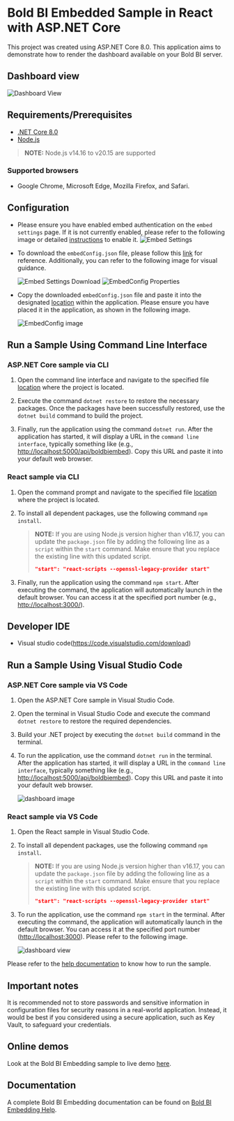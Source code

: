 # Bold BI Embedded Sample in React with ASP.NET Core

This project was created using ASP.NET Core 8.0. This application aims to demonstrate how to render the dashboard available on your Bold BI server.

## Dashboard view

![Dashboard View](https://github.com/boldbi/aspnet-core-sample/assets/91586758/7a9786ba-6dc1-4661-b8bb-3bad3d6dcc9a)

## Requirements/Prerequisites

* [.NET Core 8.0](https://dotnet.microsoft.com/en-us/download/dotnet/8.0)
* [Node.js](https://nodejs.org/en/)

 > **NOTE:** Node.js v14.16 to v20.15 are supported

### Supported browsers
  
* Google Chrome, Microsoft Edge, Mozilla Firefox, and Safari.

## Configuration

* Please ensure you have enabled embed authentication on the `embed settings` page. If it is not currently enabled, please refer to the following image or detailed [instructions](https://help.boldbi.com/site-administration/embed-settings/#get-embed-secret-code) to enable it.
   ![Embed Settings](https://github.com/boldbi/aspnet-core-sample/assets/91586758/b3a81978-9eb4-42b2-92bb-d1e2735ab007)

* To download the `embedConfig.json` file, please follow this [link](https://help.boldbi.com/site-administration/embed-settings/#get-embed-configuration-file) for reference. Additionally, you can refer to the following image for visual guidance.
  
    ![Embed Settings Download](https://github.com/boldbi/aspnet-core-sample/assets/91586758/d27d4cfc-6a3e-4c34-975e-f5f22dea6172)
    ![EmbedConfig Properties](https://github.com/boldbi/aspnet-core-sample/assets/91586758/d6ce925a-0d4c-45d2-817e-24d6d59e0d63)

* Copy the downloaded `embedConfig.json` file and paste it into the designated [location](https://github.com/boldbi/react-with-aspnet-core-sample/tree/master/ASP.NET%20Core/BoldBI.Embed.Sample) within the application. Please ensure you have placed it in the application, as shown in the following image.

    ![EmbedConfig image](https://github.com/boldbi/aspnet-core-sample/assets/91586758/bdb83a3e-02e4-4e99-ad57-717438e5ec5c)

## Run a Sample Using Command Line Interface

### ASP.NET Core sample via CLI

  1. Open the command line interface and navigate to the specified file [location](https://github.com/boldbi/react-with-aspnet-core-sample/tree/master/ASP.NET%20Core/BoldBI.Embed.Sample) where the project is located.

  2. Execute the command `dotnet restore` to restore the necessary packages. Once the packages have been successfully restored, use the `dotnet build` command to build the project.
  
  3. Finally, run the application using the command `dotnet run`. After the application has started, it will display a URL in the `command line interface`, typically something like (e.g., <http://localhost:5000/api/boldbiembed>). Copy this URL and paste it into your default web browser.

### React sample via CLI

  1. Open the command prompt and navigate to the specified file [location](https://github.com/boldbi/react-with-aspnet-core-sample/tree/master/React) where the project is located.

  2. To install all dependent packages, use the following command `npm install`.

     > **NOTE:** If you are using Node.js version higher than v16.17, you can update the `package.json` file by adding the following line as a `script` within the `start` command. Make ensure that you replace the existing line with this updated script.
     >
     > ```json
     > "start": "react-scripts --openssl-legacy-provider start"
     > ```

  3. Finally, run the application using the command `npm start`. After executing the command, the application will automatically launch in the default browser. You can access it at the specified port number (e.g., <http://localhost:3000/>).

## Developer IDE

* Visual studio code(<https://code.visualstudio.com/download>)

## Run a Sample Using Visual Studio Code

### ASP.NET Core sample via VS Code

  1. Open the ASP.NET Core sample in Visual Studio Code.

  2. Open the terminal in Visual Studio Code and execute the command `dotnet restore` to restore the required dependencies.

  3. Build your .NET project by executing the `dotnet build` command in the terminal.
  
  4. To run the application, use the command `dotnet run` in the terminal. After the application has started, it will display a URL in the `command line interface`, typically something like (e.g., <http://localhost:5000/api/boldbiembed>). Copy this URL and paste it into your default web browser.

      ![dashboard image](https://github.com/boldbi/aspnet-core-sample/assets/91586758/f09ce103-f988-4a03-aee7-197d1bf25800)

### React sample via VS Code

  1. Open the React sample in Visual Studio Code.

  2. To install all dependent packages, use the following command `npm install`.

     > **NOTE:** If you are using Node.js version higher than v16.17, you can update the `package.json` file by adding the following line as a `script` within the `start` command. Make ensure that you replace the existing line with this updated script.
     >
     > ```json
     > "start": "react-scripts --openssl-legacy-provider start"
     > ```

  3. To run the application, use the command `npm start` in the terminal.  After executing the command, the application will automatically launch in the default browser. You can access it at the specified port number (<http://localhost:3000>). Please refer to the following image.

     ![dashboard view](https://github.com/boldbi/aspnet-core-sample/assets/91586758/7a9786ba-6dc1-4661-b8bb-3bad3d6dcc9a)

Please refer to the [help documentation](https://help.boldbi.com/embedding-options/embedding-sdk/samples/react-core/#how-to-run-the-sample) to know how to run the sample.

## Important notes

It is recommended not to store passwords and sensitive information in configuration files for security reasons in a real-world application. Instead, it would be best if you considered using a secure application, such as Key Vault, to safeguard your credentials.

## Online demos

Look at the Bold BI Embedding sample to live demo [here](https://samples.boldbi.com/embed).

## Documentation

A complete Bold BI Embedding documentation can be found on [Bold BI Embedding Help](https://help.boldbi.com/embedded-bi/javascript-based/).

